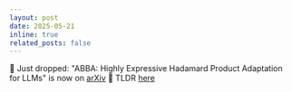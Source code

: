 ```yaml
---
layout: post
date: 2025-05-21
inline: true
related_posts: false
---
```


🚀 Just dropped: "ABBA: Highly Expressive Hadamard Product Adaptation for LLMs" is now on [arXiv](https://arxiv.org/abs/2505.14238) 📌 TLDR [here](https://rohit01-zoey.github.io/projects/4_project/)
